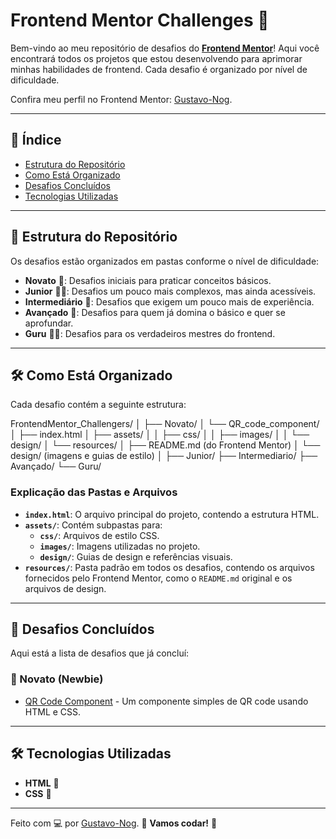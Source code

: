 # Frontend Mentor Challenges 🚀

Bem-vindo ao meu repositório de desafios do **[Frontend Mentor](https://www.frontendmentor.io)**! Aqui você encontrará todos os projetos que estou desenvolvendo para aprimorar minhas habilidades de frontend. Cada desafio é organizado por nível de dificuldade.

Confira meu perfil no Frontend Mentor: [Gustavo-Nog](https://www.frontendmentor.io/profile/Gustavo-Nog).

---

## 📌 Índice

- [Estrutura do Repositório](#-estrutura-do-repositório)
- [Como Está Organizado](#-como-está-organizado)
- [Desafios Concluídos](#-desafios-concluídos)
- [Tecnologias Utilizadas](#-tecnologias-utilizadas)

---

## 📂 Estrutura do Repositório

Os desafios estão organizados em pastas conforme o nível de dificuldade:

- **Novato** 🔰: Desafios iniciais para praticar conceitos básicos.
- **Junior** 👶🏻: Desafios um pouco mais complexos, mas ainda acessíveis.
- **Intermediário** 🧠: Desafios que exigem um pouco mais de experiência.
- **Avançado** 🚀: Desafios para quem já domina o básico e quer se aprofundar.
- **Guru** 👨‍💻: Desafios para os verdadeiros mestres do frontend.

---

## 🛠️ Como Está Organizado

Cada desafio contém a seguinte estrutura:

FrontendMentor_Challengers/
│
├── Novato/
│ └── QR_code_component/
│ ├── index.html
│ ├── assets/
│ │ ├── css/
│ │ ├── images/
│ │ └── design/
│ └── resources/
│ ├── README.md (do Frontend Mentor)
│ └── design/ (imagens e guias de estilo)
│
├── Junior/
├── Intermediario/
├── Avançado/
└── Guru/

### Explicação das Pastas e Arquivos

- **`index.html`**: O arquivo principal do projeto, contendo a estrutura HTML.
- **`assets/`**: Contém subpastas para:
  - **`css/`**: Arquivos de estilo CSS.
  - **`images/`**: Imagens utilizadas no projeto.
  - **`design/`**: Guias de design e referências visuais.
- **`resources/`**: Pasta padrão em todos os desafios, contendo os arquivos fornecidos pelo Frontend Mentor, como o `README.md` original e os arquivos de design.

---

## 🎯 Desafios Concluídos

Aqui está a lista de desafios que já concluí:

### 🐣 Novato (Newbie)

- [QR Code Component](/Novato/QR_code_component/) - Um componente simples de QR code usando HTML e CSS.

---

## 🛠️ Tecnologias Utilizadas

- **HTML** 📄
- **CSS** 🎨

---

Feito com 💻 por [Gustavo-Nog](https://github.com/Gustavo-Nog).
🌟 **Vamos codar!** 🌟
